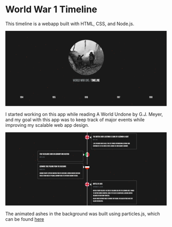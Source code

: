 # World War 1 Timeline
This timeline is a webapp built with HTML, CSS, and Node.js. 

![](Images/screen1.png)

I started working on this app while reading A World Undone by G.J. Meyer, and my goal with this app was to keep track of major events while improving my scalable web app design.

![](Images/screen2.png)

The animated ashes in the background was built using particles.js, which can be found [here](https://vincentgarreau.com/particles.js/)
